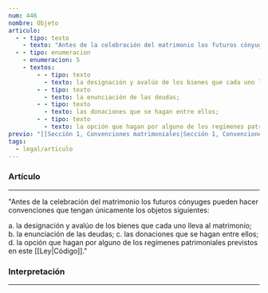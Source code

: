 ```yaml
---
num: 446
nombre: Objeto
articulo:
  - - tipo: texto
    - texto: "Antes de la celebración del matrimonio los futuros cónyuges pueden hacer convenciones que tengan únicamente los objetos siguientes:"
  - - tipo: enumeracion
    - enumeracion: 5
    - textos:
        - - tipo: texto
          - texto: la designación y avalúo de los bienes que cada uno lleva al matrimonio;
        - - tipo: texto
          - texto: la enunciación de las deudas;
        - - tipo: texto
          - texto: las donaciones que se hagan entre ellos;
        - - tipo: texto
          - texto: la opción que hagan por alguno de los regímenes patrimoniales previstos en este Código.
previo: "[[Sección 1, Convenciones matrimoniales|Sección 1, Convenciones matrimoniales]]"
tags:
  - legal/articulo
---
```

### Artículo
---
"Antes de la celebración del matrimonio los futuros cónyuges pueden hacer convenciones que tengan únicamente los objetos siguientes:

 a. la designación y avalúo de los bienes que cada uno lleva al matrimonio;
 b. la enunciación de las deudas;
 c. las donaciones que se hagan entre ellos;
 d. la opción que hagan por alguno de los regímenes patrimoniales previstos en este [[Ley|Código]]."

### Interpretación
---
